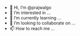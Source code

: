 - 👋 Hi, I’m @prajwalgo
- 👀 I’m interested in ...
- 🌱 I’m currently learning ...
- 💞️ I’m looking to collaborate on ...
- 📫 How to reach me ...

<!---
prajwalgo/prajwalgo is a ✨ special ✨ repository because its `README.md` (this file) appears on your GitHub profile.
You can click the Preview link to take a look at your changes.
--->
